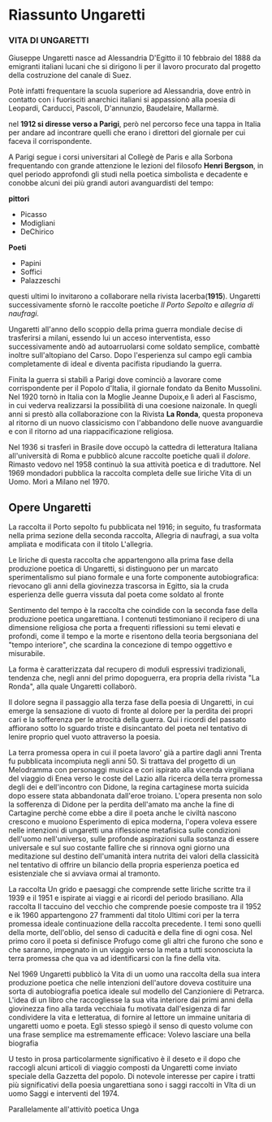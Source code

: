 # Riassunto Ungaretti

### VITA DI UNGARETTI
Giuseppe Ungaretti nasce ad Alessandria D'Egitto il 10 febbraio del 1888 da emigranti italiani lucani che si dirigono li per il lavoro procurato dal progetto della costruzione del canale di Suez.

Potè infatti frequentare la scuola superiore ad Alessandria, dove entrò in contatto con i fuorisciti anarchici italiani si appassionò alla poesia di Leopardi, Carducci, Pascoli, D'annunzio, Baudelaire, Mallarmè.

nel **1912 si diresse verso a Parigi**, però nel percorso fece una tappa in Italia per andare ad incontrare quelli che erano i direttori del giornale per cui faceva il corrispondente.

A Parigi segue i corsi universitari al Collegè de Paris e alla Sorbona frequentando con grande 
attenzione le lezioni del filosofo **Henri Bergson**, in quel periodo approfondì gli studi nella poetica simbolista e decadente e conobbe alcuni dei più grandi autori avanguardisti del tempo:

**pittori**
- Picasso 
- Modigliani 
- DeChirico

**Poeti**
- Papini
- Soffici
- Palazzeschi

questi ultimi lo invitarono a collaborare nella rivista lacerba(**1915**).
Ungaretti successivamente sfornò le raccolte poetiche *Il Porto Sepolto* e *allegria di naufragi.*

Ungaretti all'anno dello scoppio della prima guerra mondiale decise di trasferirsi a milani, essendo lui un acceso interventista, esso successivamente andò ad autoarruolarsi come soldato semplice, combattè inoltre sull'altopiano del Carso.
Dopo l'esperienza sul campo egli cambia completamente di ideal e diventa pacifista ripudiando la guerra.

Finita la guerra si stabilì a Parigi dove cominciò a lavorare come corrispondente per il Popolo d'Italia, il giornale fondato da Benito Mussolini.
Nel 1920 tornò in Italia con la Moglie Jeanne Dupoix,e lì aderì al Fascismo, in cui vederva realizzarsi la possibilità di una coesione naizonale.
In quegli anni si prestò alla collaborazione con la Rivista **La Ronda**, questa proponeva al ritorno di un nuovo classicismo con l'abbandono delle nuove avanguardie e con il ritorno ad una riappacificazione religiosa.

Nel 1936 si trasferì in Brasile dove occupò la cattedra di letteratura Italiana all'università di Roma e pubblicò alcune raccolte poetiche quali il *dolore*.
Rimasto vedovo nel 1958 continuò la sua attività poetica e di traduttore.
Nel 1969 mondadori pubblica la raccolta completa delle sue liriche Vita di un Uomo.
Morì a Milano nel 1970.

## Opere Ungaretti

La raccolta il Porto sepolto fu pubblicata nel 1916; in seguito, fu trasformata nella prima sezione della seconda raccolta, Allegria di naufragi, a sua volta ampliata e modificata con il titolo L'allegria.

Le liriche di questa raccolta che appartengono alla prima fase della produzione poetica di Ungaretti, si distinguono per un marcato sperimentalismo sul piano formale e una forte componente autobiografica: rievocano gli anni della giovinezza trascorsa in Egitto, sia la cruda esperienza delle guerra vissuta dal poeta come soldato al fronte

Sentimento del tempo è la raccolta che coindide con la seconda fase della produzione poetica ungarettiana.
I contenuti testimoniano il recipero di una dimensione religiosa che porta a frequenti riflessioni su temi elevati e profondi, come il tempo e la morte e risentono della teoria bergsoniana del "tempo interiore", che scardina la concezione di tempo oggettivo e misurabile.

La forma è caratterizzata dal recupero di moduli espressivi tradizionali, tendenza che, negli anni del primo dopoguerra, era propria della rivista "La Ronda", alla quale Ungaretti collaborò.

Il dolore segna il passaggio alla terza fase della poesia di Ungaretti, in cui emerge la sensazione di vuoto di fronte al dolore per la perdita dei propri cari e la sofferenza per le atrocità della guerra. Qui i ricordi del passato affiorano sotto lo sguardo triste e disincantato del poeta nel tentativo di lenire proprio quel vuoto attraverso la poesia.

La terra promessa opera in cui il poeta lavoro' già a partire dagli anni Trenta fu pubblicata incompiuta negli anni 50. Si trattava del progetto di un Melodramma con personaggi musica e cori ispirato alla vicenda virgiliana del viaggio di Enea verso le coste del Lazio alla ricerca della terra promessa degli dei e dell'incontro con Didone, la regina cartaginese morta suicida dopo essere stata abbandonata dall'eroe troiano.
L'opera presenta non solo la sofferenza di Didone per la perdita dell'amato ma anche la fine di Cartagine perchè
come ebbe a dire il poeta anche le civiltà nascono crescono e muoiono Esperimento di epica moderna, l'opera voleva essere nelle intenzioni di ungaretti una riflessione metafisica sulle condizioni dell'uomo nell'universo, sulle profonde aspirazioni sulla sostanza di essere universale e sul suo costante fallire che si rinnova ogni giorno una meditazione sul destino dell'umanità intera nutrita dei valori della classicità nel tentativo di offrire un bilancio della propria esperienza poetica ed esistenziale che si avviava ormai al tramonto.

La raccolta Un grido e paesaggi che comprende sette liriche scritte tra il 1939 e il 1951 e ispirate ai viaggi e ai ricordi del periodo brasiliano.
Alla raccolta Il taccuino del vecchio che comprende poesie composte tra il 1952 e ik 1960 appartengono 27 frammenti dal titolo Ultimi cori per la terra promessa ideale continuazione della raccolta precedente. 
I temi sono quelli della morte, dell'oblio, del senso di caducità e della fine di ogni cosa.
Nel primo coro il poeta si  definisce Profugo come gli altri che furono che sono e che saranno, impegnato in un viaggio verso la meta a tutti sconosciuta la terra promessa che qua va ad identificarsi con la fine della vita.

Nel 1969 Ungaretti pubblicò la Vita di un uomo una raccolta della sua intera produzione poetica che nelle intenzioni dell'autore doveva costituire una sorta di autobiografia poetica ideale sul modello del Canzioniere di Petrarca. L'idea di un libro che raccogliesse la sua vita interiore dai primi anni della giovinezza fino alla tarda vecchiaia fu motivata dall'esigenza di far condividere la vita e letteratua, di fornire al lettore un immaine unitaria di ungaretti uomo e poeta. Egli stesso spiegò il senso di questo volume con una frase semplice ma estremamente efficace: Volevo lasciare una bella biografia

U  testo in prosa particolarmente significativo è il deseto e il dopo che raccogli alcuni articoli di viaggio composti da Ungaretti come inviato speciale della Gazzetta del popolo. 
Di notevole interesse per capire i tratti più significativi della poesia ungarettiana sono i saggi raccolti in VIta di un uomo Saggi e interventi del 1974.

Parallelamente all'attivitò poetica Unga 
<!--stackedit_data:
eyJoaXN0b3J5IjpbMTM0MTE4ODIzMSw2MDU3ODUzMywxMzcxMj
c5NzgzLC0xNjk1MzIwODMsLTM1OTczNDE0NiwxMzE0MzQxNTI0
LC0xMzQ5MDQxNTIzLC0xMDkxMjgyMTgsLTIwOTg0MTgyNDcsLT
c0MTQzMjE4XX0=
-->